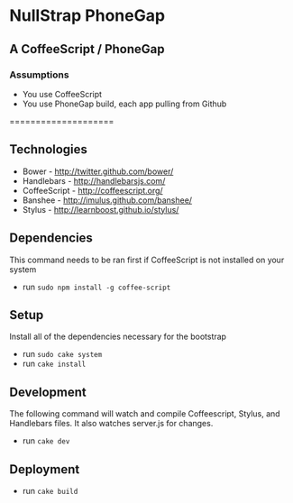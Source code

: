 # NullStrap PhoneGap
## A CoffeeScript / PhoneGap

### Assumptions

* You use CoffeeScript
* You use PhoneGap build, each app pulling from Github

====================

## Technologies

* Bower - http://twitter.github.com/bower/
* Handlebars - http://handlebarsjs.com/
* CoffeeScript - http://coffeescript.org/
* Banshee - http://imulus.github.com/banshee/
* Stylus - http://learnboost.github.io/stylus/

## Dependencies

This command needs to be ran first if CoffeeScript is not installed on your system

* run `sudo npm install -g coffee-script`

## Setup

Install all of the dependencies necessary for the bootstrap

* run `sudo cake system`
* run `cake install`


## Development

The following command will watch and compile Coffeescript, Stylus, and Handlebars files. It also watches server.js for changes.

* run `cake dev`

## Deployment

* run `cake build`
